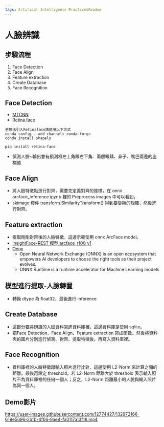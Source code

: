 ```yaml
---
tags: Artifical Intelligence Practice&Readme
---
```

# 人臉辨識
## 步驟流程
1. Face Detection
1. Face Align
1. Feature extraction
1. Create Database
1. Face Recognition
## Face Detection
* [MTCNN](https://pypi.org/project/mtcnn/)
* [Retina face](https://pypi.org/project/retinaface/)
```
若無法引入Retinaface請使用以下方式
conda config --add channels conda-forge
conda install shapely
```
`pip install retina-face`
* 偵測人臉~輸出會有預測框左上角跟右下角、兩個眼睛、鼻子、嘴巴兩邊的座標值
## Face Align
* 將人臉特徵點進行對齊，需要先定義對齊的座標，在 onnx arcface_inference.ipynb 裡的 Preprocess images 中可以看到。
* skimage 套件 transform.SimilarityTransform() 得到要變換的矩陣，然後進行對齊。
## Feature extraction
* 提取剛剛對齊後的人臉特徵，這邊示範使用 onnx ArcFace model。
* [InsightFace-REST 模型 arcface_r100_v1 ](https://github.com/SthPhoenix/InsightFace-REST)
* [Onnx](https://github.com/onnx/models/tree/master/vision/body_analysis/arcface)
    * Open Neural Network Exchange (ONNX) is an open ecosystem that empowers AI developers to choose the right tools as their project evolves.
    * ONNX Runtime is a runtime accelerator for Machine Learning models
    
    
## 模型進行提取-人臉轉置
* 轉換 dtype 為 float32，最後進行 inference

## Create Database
* 這部分要將辨識的人臉資料寫進資料庫裡，這邊資料庫是使用 sqlite。
* 把Face Detection、Face Align、Feature extraction 寫成函數。然後將資料夾的圖片分別進行偵測、對齊、提取特徵後，再寫入資料庫裡。

## Face Recognition
* 資料庫裡的人臉特徵跟輸入照片進行比對，這邊使用 L2-Norm 來計算之間的距離。最後再設定 threshold，若 L2-Norm 距離大於 threshold 表示輸入照片不為資料庫裡的任何一個人；反之，L2-Norm 距離最小的人臉與輸入照片為同一個人。
## Demo影片
https://user-images.githubusercontent.com/12774427/132973166-619e5696-2bfb-4f06-9ae4-fa0117a13f18.mp4


